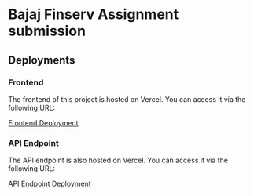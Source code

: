 # Bajaj Finserv Assignment submission

## Deployments

### Frontend
The frontend of this project is hosted on Vercel. You can access it via the following URL:

[Frontend Deployment](https://bajaj-assignment-milan-frontend.vercel.app/)

### API Endpoint
The API endpoint is also hosted on Vercel. You can access it via the following URL:

[API Endpoint Deployment](https://bajaj-assignment-milan.vercel.app/bhfl)
